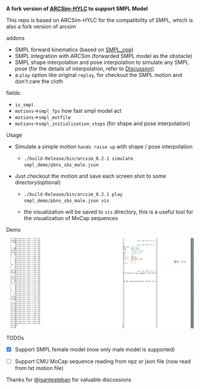 **A fork version of [ARCSim-HYLC](https://git.ist.ac.at/gsperl/ARCSim-HYLC) to support SMPL Model**

This repo is based on ARCSim-HYLC for the compatibility of SMPL, which  is also a fork version of arcsim

addons

* SMPL forward kinematics (based on [SMPL_cpp](https://github.com/soulslicer/smpl_cpp)) 
* SMPL integration with ARCSim (forwarded SMPL model as the obstacle)
* SMPL shape interpolation and pose interpolation to simulate any SMPL pose (for the details of interpolation, refer to [Discussion](https://github.com/isantesteban/vto-dataset/issues/1))
* a `play` option like original `replay`, for checkout the SMPL motion and don't care the cloth

fields:
* `is_smpl`
* `motions`->`smpl_fps`  how fast smpl model act 
* `motions`->`smpl_motfile`
* `motions`->`smpl_initialization_steps` (for shape and pose interpolation)



Usage

* Simulate a simple motion `hands raise up` with shape / pose interpolation 

  * `./build-Release/bin/arcsim_0.2.1 simulate smpl_demo/pbns_sbs_male.json`

* Just checkout the motion and save each screen shot to some directory(optional)

  * `./build-Release/bin/arcsim_0.2.1 play smpl_demo/pbns_sbs_male.json vis`

  * the visualization will be saved to `vis` directory, this is a useful tool for the visualization of MoCap sequences

    

Demo 

![](imgs/demo_handsup.gif)



TODOs

- [x] Support SMPL female model (now only male model is supported)
- [ ] Support CMU MoCap sequence reading from npz or json file (now read from txt motion file)



Thanks for @[isantesteban](https://github.com/isantesteban) for valuable discussions
